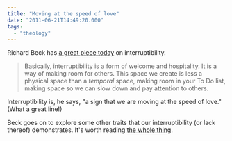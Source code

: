 ```yaml
---
title: "Moving at the speed of love"
date: "2011-06-21T14:49:20.000"
tags: 
  - "theology"
---
```


Richard Beck has [a great piece today](http://experimentaltheology.blogspot.com/2011/06/jesus-stopped-on-interruptibility.html) on interruptibility.

> Basically, interruptibility is a form of welcome and hospitality. It is a way of making room for others. This space we create is less a physical space than a _temporal_ space, making room in your To Do list, making space so we can slow down and pay attention to others.

Interruptibility is, he says, "a sign that we are moving at the speed of love." (What a great line!)

Beck goes on to explore some other traits that our interruptibility (or lack thereof) demonstrates. It's worth reading [the whole thing](http://experimentaltheology.blogspot.com/2011/06/jesus-stopped-on-interruptibility.html).
